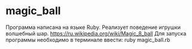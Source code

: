 # magic_ball
Программа написана на языке Ruby. Реализует поведение игрушки волшебный шар. https://ru.wikipedia.org/wiki/Magic_8_ball
Для запуска программы необходимо в терминале ввести: ruby magic_ball.rb
